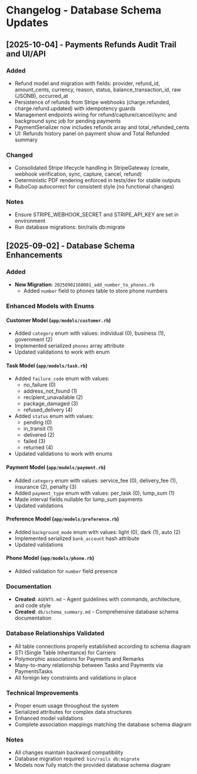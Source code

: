 # Changelog - Database Schema Updates

## [2025-10-04] - Payments Refunds Audit Trail and UI/API

### Added
- Refund model and migration with fields: provider, refund_id, amount_cents, currency, reason, status, balance_transaction_id, raw (JSONB), occurred_at
- Persistence of refunds from Stripe webhooks (charge.refunded, charge.refund.updated) with idempotency guards
- Management endpoints wiring for refund/capture/cancel/sync and background sync job for pending payments
- PaymentSerializer now includes refunds array and total_refunded_cents
- UI: Refunds history panel on payment show and Total Refunded summary

### Changed
- Consolidated Stripe lifecycle handling in StripeGateway (create, webhook verification, sync, capture, cancel, refund)
- Deterministic PDF rendering enforced in tests/dev for stable outputs
- RuboCop autocorrect for consistent style (no functional changes)

### Notes
- Ensure STRIPE_WEBHOOK_SECRET and STRIPE_API_KEY are set in environment
- Run database migrations: bin/rails db:migrate

## [2025-09-02] - Database Schema Enhancements

### Added
- **New Migration**: `20250902160001_add_number_to_phones.rb`
  - Added `number` field to phones table to store phone numbers

### Enhanced Models with Enums

#### Customer Model (`app/models/customer.rb`)
- Added `category` enum with values: individual (0), business (1), government (2)
- Implemented serialized `phones` array attribute
- Updated validations to work with enum

#### Task Model (`app/models/task.rb`)
- Added `failure_code` enum with values:
  - no_failure (0)
  - address_not_found (1)
  - recipient_unavailable (2)
  - package_damaged (3)
  - refused_delivery (4)
- Added `status` enum with values:
  - pending (0)
  - in_transit (1)
  - delivered (2)
  - failed (3)
  - returned (4)
- Updated validations to work with enums

#### Payment Model (`app/models/payment.rb`)
- Added `category` enum with values: service_fee (0), delivery_fee (1), insurance (2), penalty (3)
- Added `payment_type` enum with values: per_task (0), lump_sum (1)
- Made interval fields nullable for lump_sum payments
- Updated validations

#### Preference Model (`app/models/preference.rb`)
- Added `background_mode` enum with values: light (0), dark (1), auto (2)
- Implemented serialized `bank_account` hash attribute
- Updated validations

#### Phone Model (`app/models/phone.rb`)
- Added validation for `number` field presence

### Documentation
- **Created**: `AGENTS.md` - Agent guidelines with commands, architecture, and code style
- **Created**: `db/schema_summary.md` - Comprehensive database schema documentation

### Database Relationships Validated
- All table connections properly established according to schema diagram
- STI (Single Table Inheritance) for Carriers
- Polymorphic associations for Payments and Remarks
- Many-to-many relationship between Tasks and Payments via PaymentsTasks
- All foreign key constraints and validations in place

### Technical Improvements
- Proper enum usage throughout the system
- Serialized attributes for complex data structures
- Enhanced model validations
- Complete association mappings matching the database schema diagram

### Notes
- All changes maintain backward compatibility
- Database migration required: `bin/rails db:migrate`
- Models now fully match the provided database schema diagram
